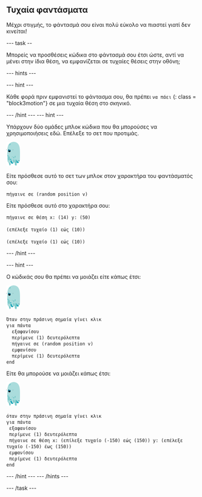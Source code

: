 ## Τυχαία φαντάσματα

Μέχρι στιγμής, το φάντασμά σου είναι πολύ εύκολο να πιαστεί γιατί δεν κινείται!

\--- task --

Μπορείς να προσθέσεις κώδικα στο φάντασμά σου έτσι ώστε, αντί να μένει στην ίδια θέση, να εμφανίζεται σε τυχαίες θέσεις στην οθόνη;

\--- hints \---

\--- hint \---

Κάθε φορά πριν εμφανιστεί το φάντασμα σου, θα πρέπει `να πάει` {: class = "block3motion"} σε μια τυχαία θέση στο σκηνικό.

\--- /hint \--- \--- hint \---

Υπάρχουν δύο ομάδες μπλοκ κώδικα που θα μπορούσες να χρησιμοποιήσεις εδώ. Επέλεξε το σετ που προτιμάς.

![ghost-sprite](images/ghost-sprite.png)

Είτε πρόσθεσε αυτό το σετ των μπλοκ στον χαρακτήρα του φαντάσματός σου:

```blocks3
πήγαινε σε (random position v)
```

Είτε πρόσθεσε αυτό στο χαρακτήρα σου:

```blocks3
πήγαινε σε θέση x: (14) y: (50)

(επέλεξε τυχαίο (1) εώς (10))

(επέλεξε τυχαίο (1) εώς (10))
```

\--- /hint \---

\--- hint \---

Ο κώδικάς σου θα πρέπει να μοιάζει είτε κάπως έτσι:

![ghost-sprite](images/ghost-sprite.png)

```blocks3
Όταν στην πράσινη σημαία γίνει κλικ
για πάντα 
  εξαφανίσου
  περίμενε (1) δευτερόλεπτα
  πήγαινε σε (random position v)
  εμφανίσου
  περίμενε (1) δευτερόλεπτα
end
```

Είτε θα μπορούσε να μοιάζει κάπως έτσι:

![ghost-sprite](images/ghost-sprite.png)

```blocks3
όταν στην πράσινη σημαία γίνει κλικ
για πάντα 
 εξαφανίσου
 περίμενε (1) δευτερόλεπτα
 πήγαινε σε θέση x: (επίλεξε τυχαίο (-150) εώς (150)) y: (επέλεξε τυχαίο (-150) έως (150))
 εμφανίσου
 περίμενε (1) δευτερόλεπτα
end
```

\--- /hint \--- \--- /hints \---

\--- /task \---